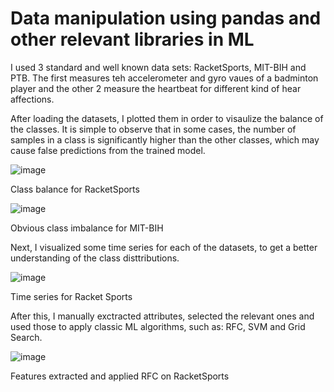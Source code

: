 # Data manipulation using pandas and other relevant libraries in ML

I used 3 standard and well known data sets: RacketSports, MIT-BIH and PTB. The first measures teh accelerometer and gyro vaues of a badminton player and the other 2 measure the heartbeat for different kind of hear affections.

After loading the datasets, I plotted them in order to visaulize the balance of the classes. It is simple to observe that in some cases, the number of samples in a class is significantly higher than the other classes, which may cause false predictions from the trained model.

![image](https://github.com/palanore1/data-manipulation/assets/101025098/2bec6dd0-8f70-4ec2-9c57-22f2095c8558)

Class balance for RacketSports



![image](https://github.com/palanore1/data-manipulation/assets/101025098/96b1aca3-7b26-4193-a568-df7ba869165e)

Obvious class imbalance for MIT-BIH


Next, I visualized some time series for each of the datasets, to get a better understanding of the class disttributions.


![image](https://github.com/palanore1/data-manipulation/assets/101025098/7ad6355a-eb67-47a6-9204-719bf391adb2)

Time series for Racket Sports

After this, I manually exctracted attributes, selected the relevant ones and used those to apply classic ML algorithms, such as: RFC, SVM and Grid Search.

![image](https://github.com/palanore1/data-manipulation/assets/101025098/661cc8d5-1ec3-4b40-85b9-a7019c7d9dcb)

Features extracted and applied RFC on RacketSports

